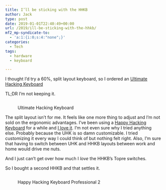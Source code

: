 ```yaml
---
title: I’ll be sticking with the HHKB
author: Jack
type: post
date: 2019-01-01T22:40:49+00:00
url: /2019/ill-be-sticking-with-the-hhkb/
mf2_mp-syndicate-to:
  - 'a:1:{i:0;s:4:"none";}'
categories:
  - Tech
tags:
  - hardware
  - keyboard

---
```

I thought I&#8217;d try a 60%, split layout keyboard, so I ordered an [Ultimate Hacking Keyboard][1]

TL;DR I&#8217;m not keeping it.<figure class="wp-block-image">

<img src="https://jack.baty.net/wp-content/uploads/2019/01/IMG_1414-2-1024x768.jpg" alt="" class="wp-image-2265" srcset="https://jack.baty.net/wp-content/uploads/2019/01/IMG_1414-2.jpg 1024w, https://jack.baty.net/wp-content/uploads/2019/01/IMG_1414-2-300x225.jpg 300w, https://jack.baty.net/wp-content/uploads/2019/01/IMG_1414-2-768x576.jpg 768w, https://jack.baty.net/wp-content/uploads/2019/01/IMG_1414-2-750x563.jpg 750w" sizes="(max-width: 1024px) 100vw, 1024px" /><figcaption>Ultimate Hacking Keyboard</figcaption></figure> 

The split layout isn&#8217;t for me. It feels like one more thing to adjust and I&#8217;m not sold on the ergonomic advantages. I&#8217;ve been using a [Happy Hacking Keyboard][2] for a while and [I love it][3]. I&#8217;m not even sure why I tried anything else. Probably because the UHK is so damn customizable. I tried customizing it every way I could think of but nothing felt right. Also, I&#8217;m sure that having to switch between UHK and HHKB layouts between work and home would drive me nuts.

And I just can&#8217;t get over how much I _love_ the HHKB&#8217;s Topre switches.

So I bought a second HHKB and that settles it.<figure class="wp-block-image">

<img src="https://jack.baty.net/wp-content/uploads/2019/01/hhkbp2-1024x595.jpg" alt="" class="wp-image-2266" srcset="https://jack.baty.net/wp-content/uploads/2019/01/hhkbp2-1024x595.jpg 1024w, https://jack.baty.net/wp-content/uploads/2019/01/hhkbp2-300x174.jpg 300w, https://jack.baty.net/wp-content/uploads/2019/01/hhkbp2-768x446.jpg 768w, https://jack.baty.net/wp-content/uploads/2019/01/hhkbp2-750x436.jpg 750w, https://jack.baty.net/wp-content/uploads/2019/01/hhkbp2.jpg 1196w" sizes="(max-width: 1024px) 100vw, 1024px" /><figcaption>Happy Hacking Keyboard Professional 2</figcaption></figure>

 [1]: https://ultimatehackingkeyboard.com/
 [2]: https://hhkeyboard.us/happyhacking/
 [3]: https://www.baty.net/2018/the-happy-hacking-keyboard-professional-2/